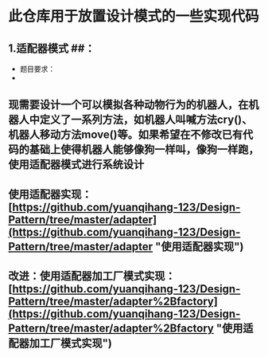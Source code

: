 # **此仓库用于放置设计模式的一些实现代码** #

## 1.适配器模式 ##： 

- 题目要求：
- 
现需要设计一个可以模拟各种动物行为的机器人，在机器人中定义了一系列方法，如机器人叫喊方法cry()、机器人移动方法move()等。如果希望在不修改已有代码的基础上使得机器人能够像狗一样叫，像狗一样跑，使用适配器模式进行系统设计
-
使用适配器实现：
[https://github.com/yuanqihang-123/Design-Pattern/tree/master/adapter](https://github.com/yuanqihang-123/Design-Pattern/tree/master/adapter "使用适配器实现")
-
改进：使用适配器加工厂模式实现：[https://github.com/yuanqihang-123/Design-Pattern/tree/master/adapter%2Bfactory](https://github.com/yuanqihang-123/Design-Pattern/tree/master/adapter%2Bfactory "使用适配器加工厂模式实现")
-

